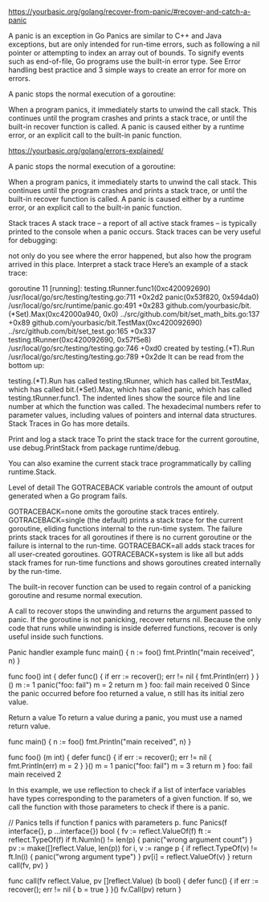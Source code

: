 <https://yourbasic.org/golang/recover-from-panic/#recover-and-catch-a-panic>

A panic is an exception in Go
Panics are similar to C++ and Java exceptions, but are only intended for run-time errors, such as following a nil pointer or attempting to index an array out of bounds. To signify events such as end-of-file, Go programs use the built-in error type. See Error handling best practice and 3 simple ways to create an error for more on errors.

A panic stops the normal execution of a goroutine:

When a program panics, it immediately starts to unwind the call stack.
This continues until the program crashes and prints a stack trace,
or until the built-in recover function is called.
A panic is caused either by a runtime error, or an explicit call to the built-in panic function.

<https://yourbasic.org/golang/errors-explained/>

A panic stops the normal execution of a goroutine:

When a program panics, it immediately starts to unwind the call stack.
This continues until the program crashes and prints a stack trace,
or until the built-in recover function is called.
A panic is caused either by a runtime error, or an explicit call to the built-in panic function.

Stack traces
A stack trace – a report of all active stack frames – is typically printed to the console when a panic occurs. Stack traces can be very useful for debugging:

not only do you see where the error happened,
but also how the program arrived in this place.
Interpret a stack trace
Here’s an example of a stack trace:

goroutine 11 [running]:
testing.tRunner.func1(0xc420092690)
 /usr/local/go/src/testing/testing.go:711 +0x2d2
panic(0x53f820, 0x594da0)
 /usr/local/go/src/runtime/panic.go:491 +0x283
github.com/yourbasic/bit.(*Set).Max(0xc42000a940, 0x0)
 ../src/github.com/bit/set_math_bits.go:137 +0x89
github.com/yourbasic/bit.TestMax(0xc420092690)
 ../src/github.com/bit/set_test.go:165 +0x337
testing.tRunner(0xc420092690, 0x57f5e8)
 /usr/local/go/src/testing/testing.go:746 +0xd0
created by testing.(*T).Run
 /usr/local/go/src/testing/testing.go:789 +0x2de
It can be read from the bottom up:

testing.(*T).Run has called testing.tRunner,
which has called bit.TestMax,
which has called bit.(*Set).Max,
which has called panic,
which has called testing.tRunner.func1.
The indented lines show the source file and line number at which the function was called. The hexadecimal numbers refer to parameter values, including values of pointers and internal data structures. Stack Traces in Go has more details.

Print and log a stack trace
To print the stack trace for the current goroutine, use debug.PrintStack from package runtime/debug.

You can also examine the current stack trace programmatically by calling runtime.Stack.

Level of detail
The GOTRACEBACK variable controls the amount of output generated when a Go program fails.

GOTRACEBACK=none omits the goroutine stack traces entirely.
GOTRACEBACK=single (the default) prints a stack trace for the current goroutine, eliding functions internal to the run-time system. The failure prints stack traces for all goroutines if there is no current goroutine or the failure is internal to the run-time.
GOTRACEBACK=all adds stack traces for all user-created goroutines.
GOTRACEBACK=system is like all but adds stack frames for run-time functions and shows goroutines created internally by the run-time.

The built-in recover function can be used to regain control of a panicking goroutine and resume normal execution.

A call to recover stops the unwinding and returns the argument passed to panic.
If the goroutine is not panicking, recover returns nil.
Because the only code that runs while unwinding is inside deferred functions, recover is only useful inside such functions.

Panic handler example
func main() {
 n := foo()
 fmt.Println("main received", n)
}

func foo() int {
 defer func() {
  if err := recover(); err != nil {
   fmt.Println(err)
  }
 }()
 m := 1
 panic("foo: fail")
 m = 2
 return m
}
foo: fail
main received 0
Since the panic occurred before foo returned a value, n still has its initial zero value.

Return a value
To return a value during a panic, you must use a named return value.

func main() {
 n := foo()
 fmt.Println("main received", n)
}

func foo() (m int) {
 defer func() {
  if err := recover(); err != nil {
   fmt.Println(err)
   m = 2
  }
 }()
 m = 1
 panic("foo: fail")
 m = 3
 return m
}
foo: fail
main received 2

In this example, we use reflection to check if a list of interface variables have types corre­sponding to the para­meters of a given function. If so, we call the function with those para­meters to check if there is a panic.

// Panics tells if function f panics with parameters p.
func Panics(f interface{}, p ...interface{}) bool {
 fv := reflect.ValueOf(f)
 ft := reflect.TypeOf(f)
 if ft.NumIn() != len(p) {
  panic("wrong argument count")
 }
 pv := make([]reflect.Value, len(p))
 for i, v := range p {
  if reflect.TypeOf(v) != ft.In(i) {
   panic("wrong argument type")
  }
  pv[i] = reflect.ValueOf(v)
 }
 return call(fv, pv)
}

func call(fv reflect.Value, pv []reflect.Value) (b bool) {
 defer func() {
  if err := recover(); err != nil {
   b = true
  }
 }()
 fv.Call(pv)
 return
}
